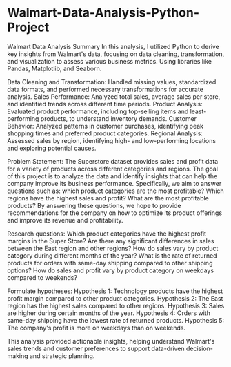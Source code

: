 # Walmart-Data-Analysis-Python-Project
Walmart Data Analysis Summary
In this analysis, I utilized Python to derive key insights from Walmart's data, focusing on data cleaning, transformation, and visualization to assess various business metrics. Using libraries like Pandas, Matplotlib, and Seaborn.

Data Cleaning and Transformation: Handled missing values, standardized data formats, and performed necessary transformations for accurate analysis.
Sales Performance: Analyzed total sales, average sales per store, and identified trends across different time periods.
Product Analysis: Evaluated product performance, including top-selling items and least-performing products, to understand inventory demands.
Customer Behavior: Analyzed patterns in customer purchases, identifying peak shopping times and preferred product categories.
Regional Analysis: Assessed sales by region, identifying high- and low-performing locations and exploring potential causes.

Problem Statement:
The Superstore dataset provides sales and profit data for a variety of products across different categories and regions.
The goal of this project is to analyze the data and identify insights that can help the company improve its business performance. 
Specifically, we aim to answer questions such as: which product categories are the most profitable? Which regions have the highest sales and profit? What are the most profitable products? 
By answering these questions, we hope to provide recommendations for the company on how to optimize its product offerings and improve its revenue and profitability.

Research questions:
Which product categories have the highest profit margins in the Super Store?
Are there any significant differences in sales between the East region and other regions?
How do sales vary by product category during different months of the year?
What is the rate of returned products for orders with same-day shipping compared to other shipping options?
How do sales and profit vary by product category on weekdays compared to weekends?

Formulate hypotheses:
Hypothesis 1: Technology products have the highest profit margin compared to other product categories.
Hypothesis 2: The East region has the highest sales compared to other regions.
Hypothesis 3: Sales are higher during certain months of the year.
Hypothesis 4: Orders with same-day shipping have the lowest rate of returned products.
Hypothesis 5: The company's profit is more on weekdays than on weekends.

This analysis provided actionable insights, helping understand Walmart's sales trends and customer preferences to support data-driven decision-making and strategic planning.




